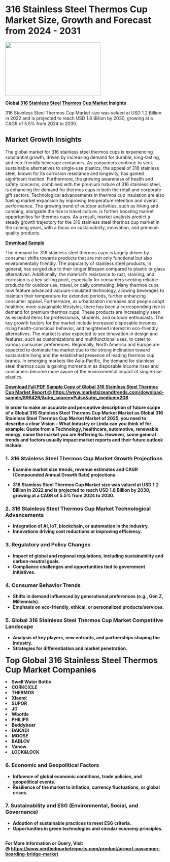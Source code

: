 <H1>316 Stainless Steel Thermos Cup Market Size, Growth and Forecast from 2024 - 2031</H1><img class="aligncenter size-medium wp-image-584254" src="https://thirdeyenews.in/wp-content/uploads/2024/09/Global-Market-Research-300x168.jpeg" alt="" width="300" height="168" /><p><strong>Global&nbsp;<a href="https://www.marketsizeandtrends.com/download-sample/896426/&amp;utm_source=Pulse&amp;utm_medium=208">316 Stainless Steel Thermos Cup Market</a> Insights</strong></p><p>316 Stainless Steel Thermos Cup Market size was valued at USD 1.2 Billion in 2022 and is projected to reach USD 1.8 Billion by 2030, growing at a CAGR of 5.5% from 2024 to 2030.</p><p><h2>Market Growth Insights</h2> <p>The global market for 316 stainless steel thermos cups is experiencing substantial growth, driven by increasing demand for durable, long-lasting, and eco-friendly beverage containers. As consumers continue to seek sustainable alternatives to single-use plastics, the appeal of 316 stainless steel, known for its corrosion resistance and longevity, has gained significant traction. Furthermore, the growing awareness of health and safety concerns, combined with the premium nature of 316 stainless steel, is enhancing the demand for thermos cups in both the retail and corporate gift sectors. Technological advancements in thermos cup insulation are also fueling market expansion by improving temperature retention and overall performance. The growing trend of outdoor activities, such as hiking and camping, alongside the rise in travel culture, is further boosting market opportunities for thermos cups. As a result, market analysts predict a steady growth trajectory for the 316 stainless steel thermos cup market in the coming years, with a focus on sustainability, innovation, and premium quality products.</p> <p><strong><a href="#">Download Sample</a></strong></p> <p>The demand for 316 stainless steel thermos cups is largely driven by consumer shifts towards products that are not only functional but also environmentally friendly. The popularity of stainless steel products, in general, has surged due to their longer lifespan compared to plastic or glass alternatives. Additionally, the material's resistance to rust, staining, and corrosion is a key selling point, especially for consumers seeking reliable products for outdoor use, travel, or daily commuting. Many thermos cups now feature advanced vacuum-insulated technology, allowing beverages to maintain their temperature for extended periods, further enhancing consumer appeal. Furthermore, as urbanization increases and people adopt healthier, more sustainable lifestyles, there has been a corresponding rise in demand for premium thermos cups. These products are increasingly seen as essential items for professionals, students, and outdoor enthusiasts. The key growth factors for the market include increased disposable incomes, rising health-conscious behavior, and heightened interest in eco-friendly alternatives. The market is also expected to see innovation in design and features, such as customizations and multifunctional uses, to cater to various consumer preferences. Regionally, North America and Europe are expected to dominate the market due to the strong inclination toward sustainable living and the established presence of leading thermos cup brands. In emerging markets like Asia-Pacific, the demand for stainless steel thermos cups is gaining momentum as disposable income rises and consumers become more aware of the environmental impact of single-use plastics.</p> <p><strong><a href="#"></p><p><span class=""><strong>Download Full PDF Sample Copy of Global 316 Stainless Steel Thermos Cup Market Report</strong> @ <a href="https://www.marketsizeandtrends.com/download-sample/896426/&amp;utm_source=Pulse&amp;utm_medium=208" target="_blank">https://www.marketsizeandtrends.com/download-sample/896426/&amp;utm_source=Pulse&amp;utm_medium=208</a></span></p><p>In order to make an accurate and perceptive description of future scope of a Global&nbsp;316 Stainless Steel Thermos Cup Market Market as Global&nbsp;316 Stainless Steel Thermos Cup Market Market of 2025, you need to describe a clear Vision &ndash; What Industry or Linda can you think of for example: Quote from a Technology, healthcare, automotive, renewable energy, name the market you are Reffering to. However, some general trends and factors usually impact market reports and their future outlook include:</p><h3>1.&nbsp;<strong>316 Stainless Steel Thermos Cup Market Growth Projections</strong></h3><ul><li>Examine market size trends, revenue estimates and CAGR (Compounded Annual Growth Rate) projections.</li><li><p>316 Stainless Steel Thermos Cup Market size was valued at USD 1.2 Billion in 2022 and is projected to reach USD 1.8 Billion by 2030, growing at a CAGR of 5.5% from 2024 to 2030.</p></li></ul><h3>2.&nbsp;<strong>316 Stainless Steel Thermos Cup Market Technological Advancements</strong></h3><ul><li>Integration of AI, IoT, blockchain, or automation in the industry.</li><li>Innovations driving cost reductions or improving efficiency.</li></ul><h3>3.&nbsp;<strong>Regulatory and Policy Changes</strong></h3><ul><li>Impact of global and regional regulations, including sustainability and carbon-neutral goals.</li><li>Compliance challenges and opportunities tied to government initiatives.</li></ul><h3>4.&nbsp;<strong>Consumer Behavior Trends</strong></h3><ul><li>Shifts in demand influenced by generational preferences (e.g., Gen Z, Millennials).</li><li>Emphasis on eco-friendly, ethical, or personalized products/services.</li></ul><h3>5.&nbsp;<strong>Global 316 Stainless Steel Thermos Cup Market Competitive Landscape</strong></h3><ul><li>Analysis of key players, new entrants, and partnerships shaping the industry.</li><li>Strategies for differentiation and market penetration.</li></ul><p data-pm-slice="1 1 []"><span style="color: inherit; font-family: inherit; font-size: 25px;">Top Global 316 Stainless Steel Thermos Cup Market Companies</span></p><div class="" data-test-id=""><p><li>Swell Water Bottle</li><li> CORKCICLE</li><li> THERMOS</li><li> Xiaomi</li><li> SUPOR</li><li> JD</li><li> Wbottle</li><li> PHILIPS</li><li> Beddybear</li><li> DAKADI</li><li> MOOSE</li><li> BABLOV</li><li> Vanow</li><li> LOCK&LOCK</li></p></div><h3>6.&nbsp;<strong>Economic and Geopolitical Factors</strong></h3><ul><li>Influence of global economic conditions, trade policies, and geopolitical events.</li><li>Resilience of the market to inflation, currency fluctuations, or global crises.</li></ul><h3>7.&nbsp;<strong>Sustainability and ESG (Environmental, Social, and Governance)</strong></h3><ul><li>Adoption of sustainable practices to meet ESG criteria.</li><li>Opportunities in green technologies and circular economy principles.</li></ul><h2><strong style="font-size: 14px;">For More Information or Query, Visit @&nbsp;</strong><a style="background-color: #ffffff; font-size: 14px;" href="https://www.marketsizeandtrends.com/report/316-stainless-steel-thermos-cup-market/" target="_blank">https://www.verifiedmarketreports.com/product/airport-passenger-boarding-bridge-market</a></h2>
